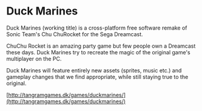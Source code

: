 Duck Marines
==========

Duck Marines (working title) is a cross-platform free software remake of Sonic Team's Chu ChuRocket for the Sega Dreamcast.

ChuChu Rocket is an amazing party game but few people own a Dreamcast these days.
Duck Marines try to recreate the magic of the original game's multiplayer on the PC.

Duck Marines will feature entirely new assets (sprites, music etc.) and gameplay changes that we find appropriate, while still staying true to the original.

[http://tangramgames.dk/games/duckmarines/](http://tangramgames.dk/games/duckmarines/)
